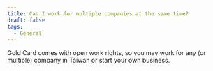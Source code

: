 ```yaml
---
title: Can I work for multiple companies at the same time?
draft: false
tags:
  - General
---
```

Gold Card comes with open work rights, so you may work for any (or multiple) company in Taiwan or start your own business.